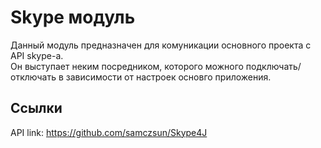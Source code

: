 # Skype модуль

Данный модуль предназначен для комуникации основного проекта с API skype-a.<br />
Он выступает неким посредником, которого можного подключать/отключать в зависимости от настроек основго приложения.<br />

## Ссылки

API link: https://github.com/samczsun/Skype4J
